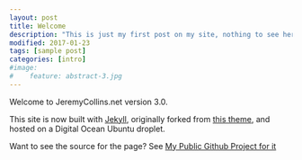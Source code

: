 ```yaml
---
layout: post
title: Welcome
description: "This is just my first post on my site, nothing to see here"
modified: 2017-01-23
tags: [sample post]
categories: [intro]
#image:
#    feature: abstract-3.jpg
---
```


Welcome to JeremyCollins.net version 3.0. 

This site is now built with [Jekyll](https://jekyllrb.com), originally forked from [this theme](https://github.com/aron-bordin/neo-hpstr-jekyll-theme), and hosted on a Digital Ocean Ubuntu droplet. 

Want to see the source for the page? See [My Public Github Project for it](https://github.com/jdodsoncollins/JeremyCollinsDotNet)
